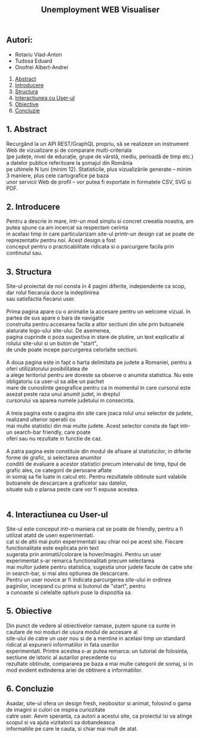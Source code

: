 <!DOCTYPE html>
<html lang="en">
<head>
    <meta charset="UTF-8">
    <meta http-equiv="X-UA-Compatible" content="IE=edge">
    <meta name="viewport" content="width=device-width, initial-scale=1.0">
</head>
<body>
    <article>
    <header>
        <h1>Unemployment WEB Visualiser</h1>
    </header>
    <div typeof = "sa:AuthorsList">
        <h2>Autori:</h2>
        <ul>
            <li typeof = "sa:ContributorRole" property = "schema:author">
                <span typeof = "schema:Person" property = "schema:author">
                    <meta property = "schema:givenName" content = "Alexandru">
                    <meta property = "schema:familyName" content = "Coțofan">
                    <span property = "schema:name">Rotariu Vlad-Anton</span>
                </span>
            </li>
            <li typeof = "sa:ContributorRole" property = "schema:author">
                <span typeof = "schema:Person" property = "schema:author">
                    <meta property = "schema:givenName" content = "Eusebiu">
                    <meta property = "schema:familyName" content = "Popescu">
                    <span property = "schema:name">Tudosa Eduard</span>
                </span>
            </li>
            <li typeof = "sa:ContributorRole" property = "schema:author">
                <span typeof = "schema:Person" property = "schema:author">
                    <meta property = "schema:givenName" content = "Eusebiu">
                    <meta property = "schema:familyName" content = "Popescu">
                    <span property = "schema:name">Onofrei Albert-Andrei</span>
                </span>
            </li>
        </ul>
    </div>
    <div role="content-info">
        <ol role="directory">
            <a href="#abstract">
                <li>Abstract</li>
            </a>         
            <a href="#intoducere">
                <li>Introducere</li>
            </a>   
            <a href="#structura">
                <li>Structura</li>
            </a> 
            <a href="#interactiune">
                <li>Interactiunea cu User-ul</li>
            </a>
            <a href="#obiective">
                <li>Obiective</li>
            </a>
            <a href="#concluzie">
                <li>Concluzie</li>
            </a>
        </ol>
    </div>
    <section id="abstract" role="doc-abstract">
        <h2>
            <span>1.</span> Abstract
        </h2>
        <p>
            Recurgând la un API REST/GraphQL propriu, să se realizeze un instrument Web de vizualizare și de comparare multi-criteriala <br>
            (pe județe, nivel de educație, grupe de vârstă, mediu, perioadă de timp etc.) a datelor publice referitoare la șomajul din România<br> pe ultimele N luni (minim 12).
            Statisticile, plus vizualizările generate – minim 3 maniere, plus cele cartografice pe baza<br> unor servicii Web de profil – vor putea fi exportate in formatele CSV, SVG si PDF.
        </p>
    </section>
    <section id="introducere" role="doc-introduction">
        <h2>
            <span>2.</span> Introducere
        </h2>
        <p>
            Pentru a descrie in mare, intr-un mod simplu si concret creeatia noastra, am putea spune ca am incercat sa respectam cerinta<br>
            in acelasi timp in care particularizam site-ul printr-un design cat se poate de reprezentativ pentru noi. Acest design a fost <br>
            conceput pentru o practicabilitate ridicata si o parcurgere facila prin continutul sau. 
        </p>
    </section>
    <section id="structura" role="doc-structure">
        <h2>
            <span>3.</span> Structura
        </h2>
        <p>
            Site-ul proiectat de noi consta in 4 pagini diferite, independente ca scop, dar rolul fiecaruia duce la indeplinirea<br>
            sau satisfactia fiecarui user. <br><br>
            Prima pagina apare cu o animatie la accesare pentru un welcome vizual. In partea de sus apare o bara de navigatie<br>
            construita pentru accesarea facila a altor sectiuni din site prin butoanele alaturate logo-ului site-ului. De asemenea,<br>
            pagina cuprinde o poza sugestiva in stare de plutire, un text explicativ al rolului site-ului si un buton de "start",<br>
            de unde poate incepe parcurgerea celorlalte sectiuni.<br>
            <br>
            A doua pagina este in fapt o harta delimitata pe judete a Romaniei, pentru a oferi utilizatorului posibilitatea de<br>
            a alege teritoriul pentru are doreste sa observe o anumita statistica. Nu este obligatoriu ca user-ul sa aibe un pachet<br>
            mare de cunostinte geografice pentru ca in momentul in care cursorul este asezat peste raza unui anumit judet, in dreptul<br>
            cursorului va aparea numele judetului in consecinta.<br>
            <br>
            A treia pagina este o pagina din site care joaca rolul unui selector de judete, realizand ulterior operatii cu <br>
            mai multe statistici din mai multe judete. Acest selector consta de fapt intr-un search-bar friendly, care poate <br>
            oferi sau nu rezultate in functie de caz.<br>
            <br>
            A patra pagina este constituie din modul de afisare al statisticilor, in diferite forme de grafic, si selectarea anumitor<br>
            conditii de evaluare a acestor statistici precum intervalul de timp, tipul de grafic ales, ce categorii de persoane aflate<br>
            in somaj sa fie luate in calcul etc. Pentru rezultatele obtinute sunt valabile butoanele de descarcare a graficelor sau datelor, <br>
            situate sub o plansa peste care vor fi expuse acestea.<br><br>           
        </p>
    </section>
    <section id="interactiune" role="doc-interface">
        <h2>
            <span>4.</span> Interactiunea cu User-ul
        </h2>
        <p>
            Site-ul este conceput intr-o maniera cat se poate de friendly, pentru a fi utilizat atatd de useri experimentati.<br>
            cat si de altii mai putin experimentati sau chiar noi pe acest site. Fiecare functionalitate este explicata prin text<br>
            sugerata prin animatii/colorare la hover/imagini. Pentru un user experimentat s-ar remarca functionalitati precum selectarea<br>
            mai multor judete pentru statistica, sugestia unor judete facute de catre site in search-bar, si mai ales optiunea de descarcare.<br>
            Pentru un user novice ar fi indicata parcurgerea site-ului in ordinea paginilor, incepand cu prima si butonul de "start", pentru<br>
            a cunoaste si celelalte optiuni puse la dispozitia sa.  
        </p>
    </section>
    <section id="obiective" role="doc-objectives">
        <h2>
            <span>5.</span> Obiective
        </h2>
        <p>
            Din punct de vedere al obiectivelor ramase, putem spune ca sunte in cautare de noi moduri de usura modul de accesare al<br>
            site-ului de catre un user nou si de a mentine in acelasi timp un standard ridicat al expunerii informatiilor in fata userilor<br>
            experimentati. Printre acestea s-ar putea remarca: un tutorial de folosinta, sectiune de istoric al autarilor precedente cu <br>
            rezultate obtinute, compararea pe baza a mai multe categorii de somaj, si in mod evident extinderea ariei de obtinere a informatiilor.<br> 
        </p>
    </section>
    <section id="concluzie" role="doc-conclusion">
        <h2>
            <span>6.</span> Concluzie
        </h2>
        <p>
            Asadar, site-ul ofera un design fresh, neobositor si animat, folosind o gama de imagini si culori ce inspira curiozitate<br>
            catre user. Aevm speranta, ca autori a acestui site, ca proiectul isi va atinge scopul si va ajuta vizitatorii sa dobandeasca<br>
            informatiile pe care le cauta, si chiar mai mult de atat. 
            <br>
            <br>
            <br>
        </p>
    </section>
    </article>
</body>
</html>
